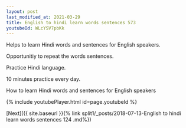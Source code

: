 ```yaml
---
layout: post
last_modified_at: 2021-03-29
title: English to hindi learn words sentences 573 
youtubeId: WLcYSV7pbKk
---
```

 
 
Helps to learn Hindi words and sentences for English speakers.

Opportunitiy to repeat the words sentences. 

Practice Hindi language. 
 
10 minutes practice every day. 
 
How to learn Hindi words and sentences for English speakers 
 
{% include youtubePlayer.html id=page.youtubeId %}
 
 
[Next]({{ site.baseurl }}{% link  split1/_posts/2018-07-13-English to hindi learn words sentences 124 .md%})
 

